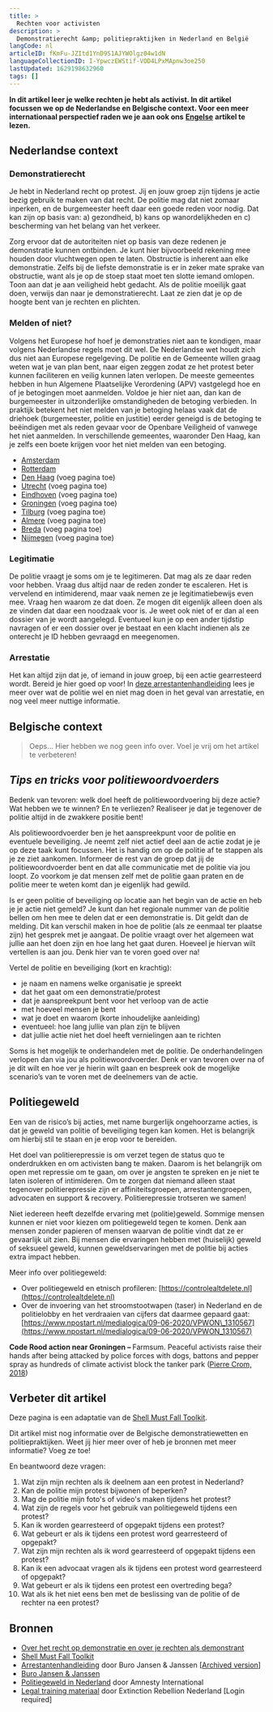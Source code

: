 ```yaml
---
title: >
  Rechten voor activisten
description: >
  Demonstratierecht &amp; politiepraktijken in Nederland en België
langCode: nl
articleID: fKmFu-JZItd1YnD9S1AJYWOlgz04w1dN
languageCollectionID: I-YpwczEWStif-VOD4LPxMApnw3oe250
lastUpdated: 1629198632960
tags: []
---
```


**In dit artikel leer je welke rechten je hebt als activist. In dit artikel focussen we op de Nederlandse en Belgische context. Voor een meer internationaal perspectief raden we je aan ook ons** [**Engelse**](/rights) **artikel te lezen.**

## Nederlandse context

### Demonstratierecht

Je hebt in Nederland recht op protest. Jij en jouw groep zijn tijdens je actie bezig gebruik te maken van dat recht. De politie mag dat niet zomaar inperken, en de burgemeester heeft daar een goede reden voor nodig. Dat kan zijn op basis van: a) gezondheid, b) kans op wanordelijkheden en c) bescherming van het belang van het verkeer.

Zorg ervoor dat de autoriteiten niet op basis van deze redenen je demonstratie kunnen ontbinden. Je kunt hier bijvoorbeeld rekening mee houden door vluchtwegen open te laten. Obstructie is inherent aan elke demonstratie. Zelfs bij de liefste demonstratie is er in zeker mate sprake van obstructie, want als je op de stoep staat moet ten slotte iemand omlopen. Toon aan dat je aan veiligheid hebt gedacht. Als de politie moeilijk gaat doen, verwijs dan naar je demonstratierecht. Laat ze zien dat je op de hoogte bent van je rechten en plichten.

### Melden of niet?

Volgens het Europese hof hoef je demonstraties niet aan te kondigen, maar volgens Nederlandse regels moet dit wel. De Nederlandse wet houdt zich dus niet aan Europese regelgeving. De politie en de Gemeente willen graag weten wat je van plan bent, naar eigen zeggen zodat ze het protest beter kunnen faciliteren en veilig kunnen laten verlopen. De meeste gemeentes hebben in hun Algemene Plaatselijke Verordening (APV) vastgelegd hoe en of je betogingen moet aanmelden. Voldoe je hier niet aan, dan kan de burgemeester in uitzonderlijke omstandigheden de betoging verbieden. In praktijk betekent het niet melden van je betoging helaas vaak dat de driehoek (burgemeester, politie en justitie) eerder geneigd is de betoging te beëindigen met als reden gevaar voor de Openbare Veiligheid of vanwege het niet aanmelden. In verschillende gemeentes, waaronder Den Haag, kan je zelfs een boete krijgen voor het niet melden van een betoging.

-   [Amsterdam](/rights/amsterdam)
-   [Rotterdam](/rights/rotterdam)
-   [Den Haag](/rights/den-haag) (voeg pagina toe)
-   [Utrecht](/rights/utrecht) (voeg pagina toe)
-   [Eindhoven](/rights/eindhoven) (voeg pagina toe)
-   [Groningen](/rights/groningen) (voeg pagina toe)
-   [Tilburg](/rights/tilburg) (voeg pagina toe)
-   [Almere](/rights/almere) (voeg pagina toe)
-   [Breda](/rights/breda) (voeg pagina toe)
-   [Nijmegen](/rights/nijmegen) (voeg pagina toe)

### Legitimatie

De politie vraagt je soms om je te legitimeren. Dat mag als ze daar reden voor hebben. Vraag dus altijd naar de reden zonder te escaleren. Het is vervelend en intimiderend, maar vaak nemen ze je legitimatiebewijs even mee. Vraag hen waarom ze dat doen. Ze mogen dit eigenlijk alleen doen als ze vinden dat daar een noodzaak voor is. Je weet ook niet of er dan al een dossier van je wordt aangelegd. Eventueel kun je op een ander tijdstip navragen of er een dossier over je bestaat en een klacht indienen als ze onterecht je ID hebben gevraagd en meegenomen.

### Arrestatie

Het kan altijd zijn dat je, of iemand in jouw groep, bij een actie gearresteerd wordt. Bereid je hier goed op voor! In [deze arrestantenhandleiding](https://burojansen.nl/pdf/arrestantenhandleiding.pdf) lees je meer over wat de politie wel en niet mag doen in het geval van arrestatie, en nog veel meer nuttige informatie.

## Belgische context

> Oeps… Hier hebben we nog geen info over. Voel je vrij om het artikel te verbeteren!

## _**Tips en tricks voor politiewoordvoerders**_

Bedenk van tevoren: welk doel heeft de politiewoordvoering bij deze actie? Wat hebben we te winnen? En te verliezen? Realiseer je dat je tegenover de politie altijd in de zwakkere positie bent!

Als politiewoordvoerder ben je het aanspreekpunt voor de politie en eventuele beveiliging. Je neemt zelf niet actief deel aan de actie zodat je je op deze taak kunt focussen. Het is handig om op de politie af te stappen als je ze ziet aankomen. Informeer de rest van de groep dat jij de politiewoordvoerder bent en dat alle communicatie met de politie via jou loopt. Zo voorkom je dat mensen zelf met de politie gaan praten en de politie meer te weten komt dan je eigenlijk had gewild.

Is er geen politie of beveiliging op locatie aan het begin van de actie en heb je je actie niet gemeld? Je kunt dan het regionale nummer van de politie bellen om hen mee te delen dat er een demonstratie is. Dit geldt dan de melding. Dit kan verschil maken in hoe de politie (als ze eenmaal ter plaatse zijn) het gesprek met je aangaat. De politie vraagt over het algemeen wat jullie aan het doen zijn en hoe lang het gaat duren. Hoeveel je hiervan wilt vertellen is aan jou. Denk hier van te voren goed over na!

Vertel de politie en beveiliging (kort en krachtig):

-   je naam en namens welke organisatie je spreekt
-   dat het gaat om een demonstratie/protest
-   dat je aanspreekpunt bent voor het verloop van de actie
-   met hoeveel mensen je bent
-   wat je doet en waarom (korte inhoudelijke aanleiding)
-   eventueel: hoe lang jullie van plan zijn te blijven
-   dat jullie actie niet het doel heeft vernielingen aan te richten

Soms is het mogelijk te onderhandelen met de politie. De onderhandelingen verlopen dan via jou als politiewoordvoerder. Denk er van tevoren over na of je dit wilt en hoe ver je hierin wilt gaan en bespreek ook de mogelijke scenario’s van te voren met de deelnemers van de actie.

## Politiegeweld

Een van de risico’s bij acties, met name burgerlijk ongehoorzame acties, is dat je geweld van politie of beveiliging tegen kan komen. Het is belangrijk om hierbij stil te staan en je erop voor te bereiden.

Het doel van politierepressie is om verzet tegen de status quo te onderdrukken en om activisten bang te maken. Daarom is het belangrijk om open met repressie om te gaan, om over je angsten te spreken en je niet te laten isoleren of intimideren. Om te zorgen dat niemand alleen staat tegenover politierepressie zijn er affiniteitsgroepen, arrestantengroepen, advocaten en support & recovery. Politierepressie trotseren we samen!

Niet iedereen heeft dezelfde ervaring met (politie)geweld. Sommige mensen kunnen er niet voor kiezen om politiegeweld tegen te komen. Denk aan mensen zonder papieren of mensen waarvan de politie vindt dat ze er gevaarlijk uit zien. Bij mensen die ervaringen hebben met (huiselijk) geweld of seksueel geweld, kunnen geweldservaringen met de politie bij acties extra impact hebben.

Meer info over politiegeweld:

-   Over politiegeweld en etnisch profileren: [https://controlealtdelete.nl](https://controlealtdelete.nl)
-   Over de invoering van het stroomstootwapen (taser) in Nederland en de politielobby en het verdraaien van cijfers dat daarmee gepaard gaat: [https://www.npostart.nl/medialogica/09-06-2020/VPWON\_1310567](https://www.npostart.nl/medialogica/09-06-2020/VPWON_1310567)

<div><figcaption><strong>Code Rood action near Groningen – </strong>Farmsum. Peaceful activists raise their hands after being attacked by police forces with dogs, battons and pepper spray as hundreds of climate activist block the tanker park (<a href="https://www.flickr.com/photos/350org/44467349931/in/photolist-LZqKF2-2aKqMV6-MGe8nr-2aKqLPt-28G12nj-PjdMfj-2a4vVwn-MGe9eM-rhiD5z-sdXKCd-dsH18o-se4pxR-apQC8J-79XeNv-se7jDa-se4pG8-se7jAz-rWw1uw-7a4CAY-M8Xf6F-79Xezt-8Jb5is-7a2627-79ZMLP-79XeBV-rWxb3j-7aZBM5-79XeJM-rWxaDU-7cnM9C-rh79uS-rWw1Km-8J7HdD-EEjU1e-rWxaFC-7a4Cu5-79ZMPg-7a4CXy-7a4Cnq-79ZMtP-79ZN4n-7a4D1w-7a4Cwo-79ZN3c-se4pB8-79ZMRB-79ZMf4-8JpQx6-Td8moA-sm8Ye5/">Pierre Crom, 2018</a>)</figcaption></div>

## Verbeter dit artikel

Deze pagina is een adaptatie van de [Shell Must Fall Toolkit](https://code-rood.org/wp-content/uploads/2021/04/Deel-2-praktisch_FINAL-2.pdf).

Dit artikel mist nog informatie over de Belgische demonstratiewetten en politiepraktijken. Weet jij hier meer over of heb je bronnen met meer informatie? Voeg ze toe!

En beantwoord deze vragen:

1.  Wat zijn mijn rechten als ik deelnem aan een protest in Nederland?
2.  Kan de politie mijn protest bijwonen of beperken?
3.  Mag de politie mijn foto's of video's maken tijdens het protest?
4.  Wat zijn de regels voor het gebruik van politiegeweld tijdens een protest?
5.  Kan ik worden gearresteerd of opgepakt tijdens een protest?
6.  Wat gebeurt er als ik tijdens een protest word gearresteerd of opgepakt?
7.  Wat zijn mijn rechten als ik word gearresteerd of opgepakt tijdens een protest?
8.  Kan ik een advocaat vragen als ik tijdens een protest word gearresteerd of opgepakt?
9.  Wat gebeurt er als ik tijdens een protest een overtreding bega?
10.  Wat als ik het niet eens ben met de beslissing van de politie of de rechter na een protest?

## Bronnen

-   [Over het recht op demonstratie en over je rechten als demonstrant](https://www.stroomversnellers.org/over-demonstreren-over-het-recht-op-demonstratie-verdedigen-en-over-je-rechten-als-demonstrant/)
-   [Shell Must Fall Toolkit](https://code-rood.org/wp-content/uploads/2021/04/Deel-2-praktisch_FINAL-2.pdf)
-   [Arrestantenhandleiding](https://burojansen.nl/pdf/arrestantenhandleiding.pdf) door Buro Jansen & Janssen \[[Archived version](https://web.archive.org/web/*/https://burojansen.nl/pdf/arrestantenhandleiding.pdf)\]
-   [Buro Jansen & Janssen](https://www.burojansen.nl)
-   [Politiegeweld in Nederland](https://www.amnesty.nl/politiegeweld-in-nederland) door Amnesty International
-   [Legal training materiaal](https://cloud.extinctionrebellion.nl/index.php/f/1456036) door Extinction Rebellion Nederland \[Login required\]